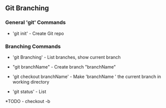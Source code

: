 ## Git Branching

### General 'git' Commands

* 'git init' - Create Git repo

### Branching Commands

* 'git Branching' - List branches, show current branch

* "git branchName" - Create branch "branchName"

* 'git checkout branchName' - Make 'branchName ' the current branch in working directory

* 'git status' - List

*TODO - checkout -b 

